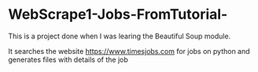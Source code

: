 # WebScrape1-Jobs-FromTutorial-
This is a project done when I was learing the Beautiful Soup module.

It searches the website https://www.timesjobs.com for jobs on python and generates files with details of the job
